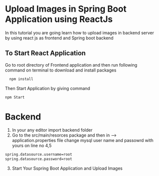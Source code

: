 
# Upload Images in Spring Boot Application using ReactJs

In this tutorial you are going learn how to upload images in backend server by using react js as frontend and Spring boot backend


## To Start React Application

Go to root directory of Frontend application and then run following command on terminal to download and install packages

```bash
  npm install
```
Then Start Application by giving command

```bash
npm Start
```



# Backend
1. In your any editor import backend folder
2. Go to the src/main/resorces package and then in -->
   application.properties file change mysql user name and passowrd with yours on line no 4,5
```bash
spring.datasource.username=root
spring.datasource.password=root
```
3. Start Your Sspring Boot Application and Upload  Images
